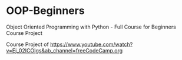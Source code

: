 # OOP-Beginners
Object Oriented Programming with Python - Full Course for Beginners Course Project


Course Project of https://www.youtube.com/watch?v=Ej_02ICOIgs&ab_channel=freeCodeCamp.org
